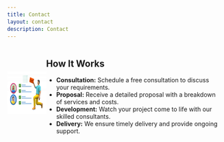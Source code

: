 ```yaml
---
title: Contact
layout: contact
description: Contact
---
```


<div style="display: flex; align-items: center;">
  <a href="/images/Task Management - 640x427.png">
    <img src="/images/Task Management - 640x427.png" alt=" " style="width: 100px; height: 100px; margin-right: 20px;">
  </a>
  <div>

  ## How It Works

  - **Consultation:** Schedule a free consultation to discuss your requirements.
  - **Proposal:** Receive a detailed proposal with a breakdown of services and costs.
  - **Development:** Watch your project come to life with our skilled consultants.
  - **Delivery:** We ensure timely delivery and provide ongoing support.

  </div>
</div>



